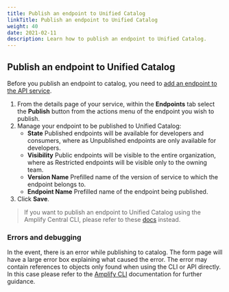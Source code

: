 ```yaml
---
title: Publish an endpoint to Unified Catalog
linkTitle: Publish an endpoint to Unified Catalog
weight: 40
date: 2021-02-11
description: Learn how to publish an endpoint to Unified Catalog.
---
```


## Publish an endpoint to Unified Catalog

Before you publish an endpoint to catalog, you need to [add an endpoint to the API service](/docs/central/env_gw_mgmt/add_endpoints).

1. From the details page of your service, within the **Endpoints** tab select the **Publish** button from the actions menu of the endpoint you wish to publish.
2. Manage your endpoint to be published to Unified Catalog:
   * **State** Published endpoints will be available for developers and consumers, where as Unpublished endpoints are only available for developers.
   * **Visibility** Public endpoints will be visible to the entire organization, where as Restricted endpoints will be visible only to the owning team.  
   * **Version Name** Prefilled name of the version of service to which the endpoint belongs to.
   * **Endpoint Name** Prefilled name of the endpoint being published.
2. Click **Save**.

> If you want to publish an endpoint to Unified Catalog using the Amplify Central CLI, please refer to these [docs](/docs/central/cli_central/cli_publish) instead.

### Errors and debugging

In the event, there is an error while publishing to catalog. The form page will have a large error box explaining what caused the error. The error may contain references to objects only found when using the CLI or API directly. In this case please refer to the [Amplify CLI](/docs/central/cli_central/cli_publish) documentation for further guidance.
